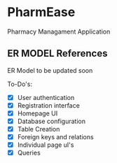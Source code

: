 # PharmEase
 Pharmacy Managament Application
 
 ## ER MODEL References
  
ER Model to be updated soon

To-Do's:
- [X] User authentication
- [X] Registration interface
- [X] Homepage UI
- [X] Database configuration
- [X] Table Creation
- [X] Foreign keys and relations
- [X] Individual page uI's
- [X] Queries
